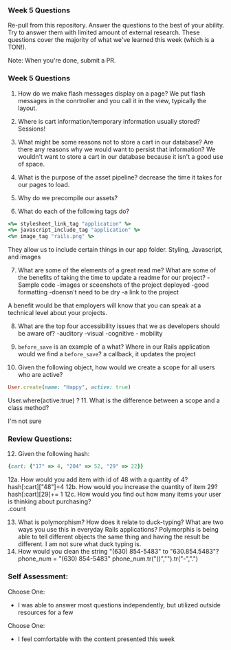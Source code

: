 ### Week 5 Questions

Re-pull from this repository. Answer the questions to the best of your ability. Try to answer them with limited amount of external research. These questions cover the majority of what we've learned this week (which is a TON!).

Note: When you're done, submit a PR.

### Week 5 Questions
1. How do we make flash messages display on a page?
We put flash messages in the conrtroller and you call it in the view, typically the layout. 

2. Where is cart information/temporary information usually stored?
Sessions!

3. What might be some reasons not to store a cart in our database? Are there any reasons why we would want to persist that information?
  We wouldn't want to store a cart in our database because it isn't a good use of space. 

4. What is the purpose of the asset pipeline?
decrease the time it takes for our pages to load. 
5. Why do we precompile our assets?

6. What do each of the following tags do?

```ruby 
<%= stylesheet_link_tag "application" %>
<%= javascript_include_tag "application" %>
<%= image_tag "rails.png" %>
```
They allow us to include certain things in our app folder. Styling, Javascript, and images

7. What are some of the elements of a great read me? What are some of the benefits of taking the time to update a readme for our project?
-Sample code
-images or sceenshots of the project deployed
-good formatting
-doensn't need to be dry
-a link to the project

A benefit would be that employers will know that you can speak at a technical level about your projects.

8. What are the top four accessibility issues that we as developers should be aware of?
-auditory -visual -cognitive - mobility 
 
9. `before_save` is an example of a what? Where in our Rails application would we find a `before_save`?
  a callback, it updates the project
10. Given the following object, how would we create a scope for all users who are active?

```ruby 
User.create(name: "Happy", active: true)
```
User.where(active:true) ?
11. What is the difference between a scope and a class method?

I'm not sure
### Review Questions:  
12. Given the following hash:  

```ruby
{cart: {"17" => 4, "204" => 52, "29" => 22}}
```

  12a. How would you add item with id of 48 with a quantity of 4?  
  hash[:cart]["48"]=4
  12b. How would you increase the quantity of item 29? 
  hash[:cart][29]+= 1
  12c. How would you find out how many items your user is thinking about purchasing?   
  .count
  
13. What is polymorphism? How does it relate to duck-typing? What are two ways you use this in everyday Rails applications? 
Polymorphis is being able to tell different objects the same thing and having the result be different. I am not sure what duck typing is. 
14. How would you clean the string "(630) 854-5483" to "630.854.5483"? 
phone_num =  "(630) 854-5483"
phone_num.tr("()","").tr("-",".")

### Self Assessment:
Choose One:
* I was able to answer most questions independently, but utilized outside resources for a few

Choose One:
* I feel comfortable with the content presented this week
